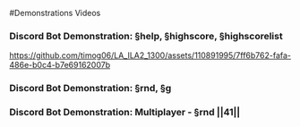 #Demonstrations Videos

### Discord Bot Demonstration: §help, §highscore, §highscorelist

https://github.com/timog06/LA_ILA2_1300/assets/110891995/7ff6b762-fafa-486e-b0c4-b7e69162007b

### Discord Bot Demonstration: §rnd, §g



### Discord Bot Demonstration: Multiplayer - §rnd ||41||

